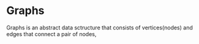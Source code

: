 # Graphs 
Graphs is an abstract data sctructure that consists of vertices(nodes) and edges that connect a pair of nodes, 